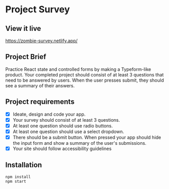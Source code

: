 # Project Survey

## View it live
https://zombie-survey.netlify.app/

## Project Brief
Practice React state and controlled forms by making a Typeform-like product. Your completed project should consist of at least 3 questions that need to be answered by users. When the user presses submit, they should see a summary of their answers.

## Project requirements 

- [x] Ideate, design and code your app.
- [x] Your survey should consist of at least 3 questions.
- [x] At least one question should use radio buttons.
- [x] At least one question should use a select dropdown.
- [x] There should be a submit button. When pressed your app should hide the input form and show a summary of the user's submissions.
- [x]  Your site should follow accessibility guidelines

## Installation

    npm install
    npm start 
